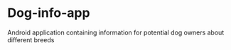 # Dog-info-app
Android application containing information for potential dog owners about different breeds
